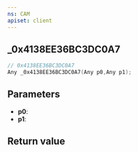 ```yaml
---
ns: CAM
apiset: client
---
```

## _0x4138EE36BC3DC0A7

```c
// 0x4138EE36BC3DC0A7
Any _0x4138EE36BC3DC0A7(Any p0,Any p1);
```


## Parameters
* **p0**:
* **p1**:

## Return value

